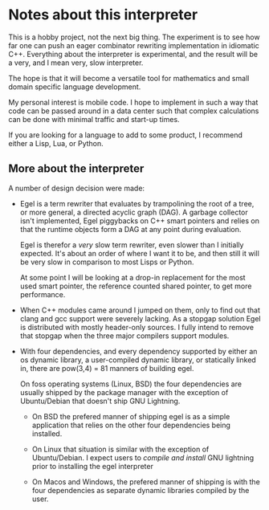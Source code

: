 Notes about this interpreter
============================

This is a hobby project, not the next big thing. The experiment is to
see how far one can push an eager combinator rewriting implementation in
idiomatic C++. Everything about the interpreter is experimental,
and the result will be a very, and I mean very, slow interpreter.

The hope is that it will become a versatile tool for mathematics and
small domain specific language development.

My personal interest is mobile code. I hope to implement in such a way
that code can be passed around in a data center such that complex
calculations can be done with minimal traffic and start-up times.

If you are looking for a language to add to some product, I recommend
either a Lisp, Lua, or Python. 

## More about the interpreter

A number of design decision were made:

* Egel is a term rewriter that evaluates by trampolining the root
  of a tree, or more general, a directed acyclic graph (DAG).
  A garbage collector isn't implemented, Egel piggybacks on C++
  smart pointers and relies on that the runtime objects form
  a DAG at any point during evaluation.

  Egel is therefor a _very_ slow term rewriter, even slower
  than I initially expected. It's about an order of where
  I want it to be, and then still it will be very slow
  in comparison to most Lisps or Python.

  At some point I will be looking at a drop-in replacement
  for the most used smart pointer, the reference counted
  shared pointer, to get more performance.

* When C++ modules came around I jumped on them, only to find
  out that clang and gcc support were severely lacking.
  As a stopgap solution Egel is distributed with mostly 
  header-only sources. I fully intend to remove that
  stopgap when the three major compilers support modules.

* With four dependencies, and every dependency supported by
  either an os dynamic library, a user-compiled dynamic
  library, or statically linked in, there are pow(3,4) = 81
  manners of building egel.

  On foss operating systems (Linux, BSD) the four dependencies
  are usually shipped by the package manager with the exception
  of Ubuntu/Debian that doesn't ship GNU Lightning.

  * On BSD the prefered manner of shipping egel is as a
    simple application that relies on the other four 
    dependencies being installed.

  * On Linux that situation is similar with the exception
    of Ubuntu/Debian. I expect users to _compile and install_
    GNU lightning prior to installing the egel interpreter

  * On Macos and Windows, the prefered manner of shipping 
    is with the four dependencies as separate dynamic
    libraries compiled by the user.
